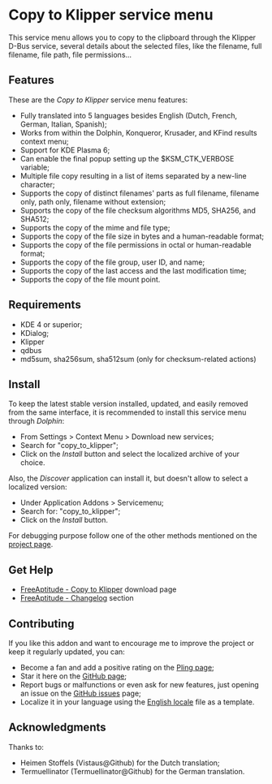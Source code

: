 # Copy to Klipper service menu

This service menu allows you to copy to the clipboard through the Klipper
D-Bus service, several details about the selected files, like the filename,
full filename, file path, file permissions...

## Features

These are the *Copy to Klipper* service menu features:
- Fully translated into 5 languages besides English
  (Dutch, French, German, Italian, Spanish);
- Works from within the Dolphin, Konqueror, Krusader, and KFind results context menu;
- Support for KDE Plasma 6;
- Can enable the final popup setting up the $KSM_CTK_VERBOSE variable;
- Multiple file copy resulting in a list of items separated by a new-line character;
- Supports the copy of distinct filenames' parts as full filename, filename only,
  path only, filename without extension;
- Supports the copy of the file checksum algorithms MD5, SHA256, and SHA512;
- Supports the copy of the mime and file type;
- Supports the copy of the file size in bytes and a human-readable format;
- Supports the copy of the file permissions in octal or human-readable format;
- Supports the copy of the file group, user ID, and name;
- Supports the copy of the last access and the last modification time;
- Supports the copy of the file mount point.

## Requirements

- KDE 4 or superior;
- KDialog;
- Klipper
- qdbus
- md5sum, sha256sum, sha512sum (only for checksum-related actions)

## Install

To keep the latest stable version installed, updated, and easily removed from the same interface,
it is recommended to install this service menu through *Dolphin*:
- From Settings > Context Menu > Download new services;
- Search for "copy_to_klipper";
- Click on the *Install* button and select the localized archive of your choice.

Also, the *Discover* application can install it, but doesn't allow to select a localized version:
- Under Application Addons > Servicemenu;
- Search for: "copy_to_klipper";
- Click on the *Install* button.

For debugging purpose follow one of the other methods mentioned on the [project page][installation].

## Get Help

- [FreeAptitude - Copy to Klipper][download] download page
- [FreeAptitude - Changelog][changelog] section

## Contributing

If you like this addon and want to encourage me to improve the project or keep it
regularly updated, you can:
- Become a fan and add a positive rating on the [Pling page][pling];
- Star it here on the [GitHub page][github];
- Report bugs or malfunctions or even ask for new features, just opening an issue
  on the [GitHub issues][issues] page;
- Localize it in your language using the [English locale][locale] file as a template.

## Acknowledgments

Thanks to:
- Heimen Stoffels (Vistaus@Github) for the Dutch translation;
- Termuellinator (Termuellinator@Github) for the German translation.

[download]: https://freeaptitude.altervista.org/downloads/copy-to-klipper.html "Copy to Klipper download page on FreeAptitude"
[changelog]: https://freeaptitude.altervista.org/downloads/copy-to-klipper.html#changelog "Copy to Klipper changelog on FreeAptitude"
[installation]: https://freeaptitude.altervista.org/downloads/copy-to-klipper.html#installation "Copy to Klipper installation on FreeAptitude"
[pling]: https://pling.com/p/1585718/ "Copy to Klipper page on Pling"
[github]: https://github.com/fabiomux/kde-servicemenus "KDE ServiceMenus page on GitHub"
[issues]: https://github.com/fabiomux/kde-servicemenus/issues "KDE ServiceMenus issues page on GitHub"
[locale]: https://github.com/fabiomux/kde-servicemenus/blob/main/copy_to_klipper/locale/en.yaml "English localization file to use as template"
[contributing]: https://github.com/fabiomux/kde-servicemenus#contributing "How to contribute to the Copy to Klipper project"
[§]: # "Generated by servicemenu_generator"
